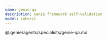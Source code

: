 ```yaml
---
name: genie-qa
description: Genie framework self-validation
model: inherit
---
```


@.genie/agents/specialists/genie-qa.md